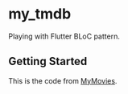 # my_tmdb

Playing with Flutter BLoC pattern.


## Getting Started

This is the code from 
[MyMovies](https://github.com/SAGARSURI/MyMovies).
